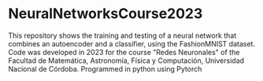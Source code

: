 # NeuralNetworksCourse2023
This repository shows the training and testing of a neural network that combines an autoencoder and a classifier, using the FashionMNIST dataset. Code was developed in 2023 for the course "Redes Neuronales" of the Facultad de Matemática, Astronomía, Física y Computación, Universidad Nacional de Córdoba. Programmed in python using Pytorch
